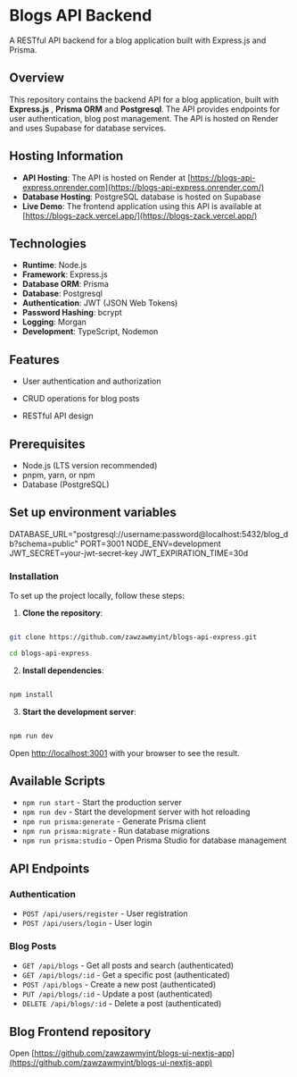 # Blogs API Backend

A RESTful API backend for a blog application built with Express.js and Prisma.

## Overview

This repository contains the backend API for a blog application, built with **Express.js** , **Prisma ORM** and **Postgresql**. The API provides endpoints for user authentication, blog post management. The API is hosted on Render and uses Supabase for database services.

## Hosting Information

- **API Hosting**: The API is hosted on Render at [https://blogs-api-express.onrender.com](https://blogs-api-express.onrender.com/)
- **Database Hosting**: PostgreSQL database is hosted on Supabase
- **Live Demo**: The frontend application using this API is available at [https://blogs-zack.vercel.app/](https://blogs-zack.vercel.app/)

## Technologies

- **Runtime**: Node.js
- **Framework**: Express.js
- **Database ORM**: Prisma
- **Database**: Postgresql
- **Authentication**: JWT (JSON Web Tokens)
- **Password Hashing**: bcrypt
- **Logging**: Morgan
- **Development**: TypeScript, Nodemon

## Features

- User authentication and authorization
- CRUD operations for blog posts

- RESTful API design

## Prerequisites

- Node.js (LTS version recommended)
- pnpm, yarn, or npm
- Database (PostgreSQL)

## Set up environment variables

DATABASE_URL="postgresql://username:password@localhost:5432/blog_db?schema=public"
PORT=3001
NODE_ENV=development
JWT_SECRET=your-jwt-secret-key
JWT_EXPIRATION_TIME=30d

### Installation

To set up the project locally, follow these steps:

1.  **Clone the repository**:

```bash

git clone https://github.com/zawzawmyint/blogs-api-express.git

cd blogs-api-express

```

2.  **Install dependencies**:

```bash

npm install

```

3.  **Start the development server**:

```bash

npm run dev

```

Open [http://localhost:3001](http://localhost:3001) with your browser to see the result.

## Available Scripts

- `npm run start` - Start the production server
- `npm run dev` - Start the development server with hot reloading
- `npm run prisma:generate` - Generate Prisma client
- `npm run prisma:migrate` - Run database migrations
- `npm run prisma:studio` - Open Prisma Studio for database management

## API Endpoints

### Authentication

- `POST /api/users/register` - User registration
- `POST /api/users/login` - User login

### Blog Posts

- `GET /api/blogs` - Get all posts and search (authenticated)
- `GET /api/blogs/:id` - Get a specific post (authenticated)
- `POST /api/blogs` - Create a new post (authenticated)
- `PUT /api/blogs/:id` - Update a post (authenticated)
- `DELETE /api/blogs/:id` - Delete a post (authenticated)

## Blog Frontend repository

Open [https://github.com/zawzawmyint/blogs-ui-nextjs-app](https://github.com/zawzawmyint/blogs-ui-nextjs-app)
